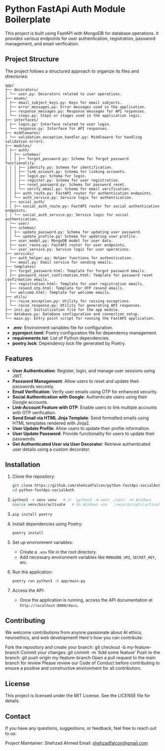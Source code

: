 # Python FastApi Auth Module Boilerplate

This project is built using FastAPI with MongoDB for database operations. It provides various endpoints for user authentication, registration, password management, and email verification.

## Project Structure

The project follows a structured approach to organize its files and directories:

```
app/
├── decorators/
│ └── user.py: Decorators related to user operations.
├── enums/
│ ├── email_subject_keys.py: Keys for email subjects.
│ ├── error_messages.py: Error messages used in the application.
│ ├── response_messages.py: Response messages for API responses.
│ └── steps.py: Steps or stages used in the application logic.
├── interfaces/
│ ├── login.py: Interface related to user login.
│ └── response.py: Interface for API responses.
├── middlewares/
│ └── validation_exception_handler.py: Middleware for handling validation errors.
├── modules/
│ ├── auth/
│ │ ├── schemas/
│ │ │ ├── forgot_password.py: Schema for forgot password functionality.
│ │ │ ├── identify.py: Schema for identification.
│ │ │ ├── link_account.py: Schema for linking accounts.
│ │ │ ├── login.py: Schema for login.
│ │ │ ├── register.py: Schema for user registration.
│ │ │ ├── reset_password.py: Schema for password reset.
│ │ │ └── verify_email.py: Schema for email verification.
│ │ ├── auth_route.py: FastAPI router for authentication endpoints.
│ │ └── auth_service.py: Service logic for authentication.
│ ├── social_auth/
│ │ ├── social_auth_route.py: FastAPI router for social authentication endpoints.
│ │ └── social_auth_service.py: Service logic for social authentication.
│ └── user/
│ ├── schemas/
│ │ ├── update_password.py: Schema for updating user password.
│ │ └── update_profile.py: Schema for updating user profile.
│ ├── user_model.py: MongoDB model for user data.
│ ├── user_route.py: FastAPI router for user endpoints.
│ └── user_service.py: Service logic for user operations.
├── services/
│ ├── auth_helper.py: Helper functions for authentication.
│ └── email.py: Email service for sending emails.
├── templates/
│ ├── forgot_password.html: Template for forgot password emails.
│ ├── password_reset_confirmation.html: Template for password reset confirmation emails.
│ ├── registration.html: Template for user registration emails.
│ ├── resend_otp.html: Template for OTP resend emails.
│ └── welcome.html: Template for welcome emails.
├── utils/
│ ├── raise_exception.py: Utility for raising exceptions.
│ └── raise_response.py: Utility for generating API responses.
├── init.py: Initialization file for the app module.
├── database.py: Database configuration and connection setup.
└── main.py: Entry point script for running the FastAPI application.
```

- **.env**: Environment variables file for configuration.
- **pyproject.toml**: Poetry configuration file for dependency management.
- **requirements.txt**: List of Python dependencies.
- **poetry.lock**: Dependency lock file generated by Poetry.

## Features

- **User Authentication**: Register, login, and manage user sessions using JWT.
- **Password Management**: Allow users to reset and update their passwords securely.
- **Email Verification**: Verify user emails using OTP for enhanced security.
- **Social Authentication with Google**: Authenticate users using their Google accounts.
- **Link-Account Feature with OTP**: Enable users to link multiple accounts with OTP verification.
- **Send Email via HTML Jinja Template**: Send formatted emails using HTML templates rendered with Jinja2.
- **User Update Profile**: Allow users to update their profile information.
- **User Update Password**: Provide functionality for users to update their passwords.
- **Get Authenticated User via User Decorator**: Retrieve authenticated user details using a custom decorator.

## Installation

1.  Clone the repository:

    ```bash
    git clone https://github.com/shehzadfalcon/python-fastApi-socialAuth
    cd python-fastApi-socialAuth
    ```

2.  ```bash
    python3 -m venv venv   # or `python3 -m venv ./venv` on Windows
    source venv/bin/activate   # On Windows use `.\venv\Scripts\activate`
    ```

3.  ```bash
    pip install poetry
    ```

4.  Install dependencies using Poetry:

    ```bash
    poetry install
    ```

5.  Set up environment variables:

    - Create a `.env` file in the root directory.
    - Add necessary environment variables like `MONGODB_URI`, `SECRET_KEY`, etc.

6.  Run the application:

    ```bash
    poetry run python3 -B app/main.py
    ```

7.  Access the API:

    - Once the application is running, access the API documentation at `http://localhost:8000/docs`.

## Contributing
We welcome contributions from anyone passionate about AI ethics, neuroethics, and web development! Here's how you can contribute:

Fork the repository and create your branch: git checkout -b my-feature-branch
Commit your changes: git commit -m 'Add some feature'
Push to the branch: git push origin my-feature-branch
Open a pull request to the main branch for review
Please review our Code of Conduct before contributing to ensure a positive and constructive environment for all contributors.


## License
This project is licensed under the MIT License. See the LICENSE file for details.

## Contact
If you have any questions, suggestions, or feedback, feel free to reach out to us:

Project Maintainer: Shehzad Ahmed
Email: shehzadfalcon@gmail.com
